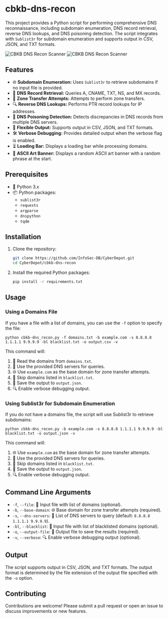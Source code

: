
# cbkb-dns-recon

This project provides a Python script for performing comprehensive DNS reconnaissance, including subdomain enumeration, DNS record retrieval, reverse DNS lookups, and DNS poisoning detection. The script integrates with `Sublist3r` for subdomain enumeration and supports output in CSV, JSON, and TXT formats.

![CBKB DNS Recon Scanner](https://colorblindkeybangers.com/imgs/cbkb-dns.png)
![CBKB DNS Recon Scanner](https://colorblindkeybangers.com/imgs/cbkb-dns1.png)
## Features


- 🌐 **Subdomain Enumeration:** Uses `Sublist3r` to retrieve subdomains if no input file is provided.
- 📜 **DNS Record Retrieval:** Queries A, CNAME, TXT, NS, and MX records.
- 🔐 **Zone Transfer Attempts:** Attempts to perform zone transfers.
- 🔍 **Reverse DNS Lookups:** Performs PTR record lookups for IP addresses.
- 🚨 **DNS Poisoning Detection:** Detects discrepancies in DNS records from multiple DNS servers.
- 📂 **Flexible Output:** Supports output in CSV, JSON, and TXT formats.
- 🛠️ **Verbose Debugging:** Provides detailed output when the verbose flag is enabled.
- ⏳ **Loading Bar:** Displays a loading bar while processing domains.
- 🎨 **ASCII Art Banner:** Displays a random ASCII art banner with a random phrase at the start.

## Prerequisites

- 🐍 Python 3.x
- 📦 Python packages:
  - `sublist3r`
  - `requests`
  - `argparse`
  - `dnspython`
  - `tqdm`

## Installation

1. Clone the repository:

    ```bash
    git clone https://github.com/InfoSec-DB/CyberDepot.git
    cd CyberDepot/cbkb-dns-recon
    ```

2. Install the required Python packages:

    ```bash
    pip install -r requirements.txt
    ```

## Usage

### Using a Domains File

If you have a file with a list of domains, you can use the `-f` option to specify the file:

    python cbkb-dns_recon.py -f domains.txt -b example.com -s 8.8.8.8 1.1.1.1 9.9.9.9 -bl blacklist.txt -o output.csv -v

This command will:

1.  📄 Read the domains from `domains.txt`.
2.  📡 Use the provided DNS servers for queries.
3.  🌐 Use `example.com` as the base domain for zone transfer attempts.
4.  🛑 Skip domains listed in `blacklist.txt`.
5.  💾 Save the output to `output.json`.
6.  🔍 Enable verbose debugging output.



### Using Sublist3r for Subdomain Enumeration
If you do not have a domains file, the script will use Sublist3r to retrieve subdomains:

    python cbkb-dns_recon.py -b example.com -s 8.8.8.8 1.1.1.1 9.9.9.9 -bl blacklist.txt -o output.json -v

This command will:

1.  🌐 Use `example.com` as the base domain for zone transfer attempts.
2.  📡 Use the provided DNS servers for queries.
3.  🛑 Skip domains listed in `blacklist.txt`.
4.  💾 Save the output to `output.json`.
5.  🔍 Enable verbose debugging output.


## Command Line Arguments

-   `-f`, `--file`: 📄 Input file with list of domains (optional).
-   `-b`, `--base-domain`: 🌐 Base domain for zone transfer attempts (required).
-   `-s`, `--dns-servers`: 📡 List of DNS servers to query (default: `8.8.8.8 1.1.1.1 9.9.9.9`).
-   `-bl`, `--blacklist`: 🛑 Input file with list of blacklisted domains (optional).
-   `-o`, `--output-file`: 💾 Output file to save the results (required).
-   `-v`, `--verbose`: 🔍 Enable verbose debugging output (optional).

## Output

The script supports output in CSV, JSON, and TXT formats. The output format is determined by the file extension of the output file specified with the `-o` option.

## Contributing

Contributions are welcome! Please submit a pull request or open an issue to discuss improvements or new features.